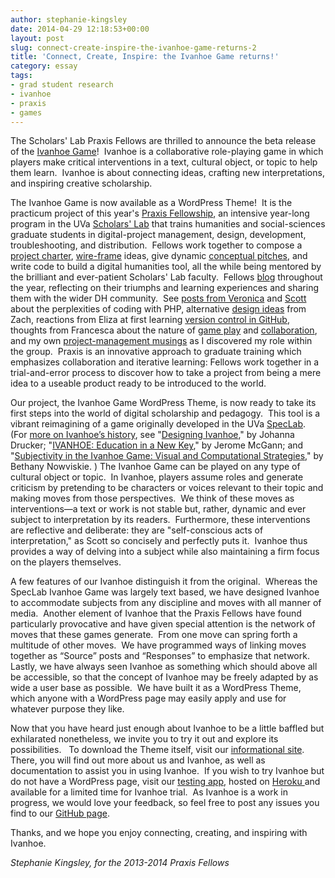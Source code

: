 ```yaml
---
author: stephanie-kingsley
date: 2014-04-29 12:18:53+00:00
layout: post
slug: connect-create-inspire-the-ivanhoe-game-returns-2
title: 'Connect, Create, Inspire: the Ivanhoe Game returns!'
category: essay
tags:
- grad student research
- ivanhoe
- praxis
- games
---
```


The Scholars' Lab Praxis Fellows are thrilled to announce the beta release of the [Ivanhoe Game](http://ivanhoe.scholarslab.org/)!  Ivanhoe is a collaborative role-playing game in which players make critical interventions in a text, cultural object, or topic to help them learn.  Ivanhoe is about connecting ideas, crafting new interpretations, and inspiring creative scholarship.

The Ivanhoe Game is now available as a WordPress Theme!  It is the practicum project of this year's [Praxis Fellowship](https://praxis.scholarslab.org/), an intensive year-long program in the UVa [Scholars' Lab](https://scholarslab.org/) that trains humanities and social-sciences graduate students in digital-project management, design, development, troubleshooting, and distribution.  Fellows work together to compose a [project charter](https://praxis.scholarslab.org/charter), [wire-frame](https://praxis.scholarslab.org/topics/wireframes/) ideas, give dynamic [conceptual pitches](https://scholarslab.org/grad-student-research/two-ivanhoes-one-direction/), and write code to build a digital humanities tool, all the while being mentored by the brilliant and ever-patient Scholars' Lab faculty.  Fellows [blog](https://praxis.scholarslab.org/) throughout the year, reflecting on their triumphs and learning experiences and sharing them with the wider DH community.  See [posts from Veronica](https://scholarslab.org/grad-student-research/foreign-languages-and-ivanhoe-progress/) and [Scott](https://scholarslab.org/grad-student-research/more-better-breaking/) about the perplexities of coding with PHP, alternative [design ideas](https://scholarslab.org/digital-humanities/an-ivanhoe-design-idea/) from Zach, reactions from Eliza at first learning [version control in GitHub](https://scholarslab.org/grad-student-research/praxis-holidays/), thoughts from Francesca about the nature of [game play](https://scholarslab.org/grad-student-research/are-we-gaming-or-just-simulating/) and [collaboration](https://scholarslab.org/grad-student-research/forming-norming-storming-performing/), and my own [project-management musings](https://scholarslab.org/uncategorized/digest-4-on-managing-projects-not-people-reflections-after-a-project-management-crisis/) as I discovered my role within the group.  Praxis is an innovative approach to graduate training which emphasizes collaboration and iterative learning: Fellows work together in a trial-and-error process to discover how to take a project from being a mere idea to a useable product ready to be introduced to the world.

Our project, the Ivanhoe Game WordPress Theme, is now ready to take its first steps into the world of digital scholarship and pedagogy.  This tool is a vibrant reimagining of a game originally developed in the UVa [SpecLab](http://books.google.com/books/about/SpecLab.html?id=VPXCk396uPYC).  (For [more on Ivanhoe’s history](http://www.ivanhoegame.org/?page_id=21), see "[Designing Ivanhoe](http://texttechnology.mcmaster.ca/pdf/vol12_2_03.pdf)," by Johanna Drucker; "[IVANHOE: Education in a New Key](http://www.rc.umd.edu/pedagogies/commons/innovations/IVANHOE.html)," by Jerome McGann; and "[Subjectivity in the Ivanhoe Game: Visual and Computational Strategies](http://texttechnology.mcmaster.ca/pdf/vol12_2_05.pdf)," by Bethany Nowviskie. ) The Ivanhoe Game can be played on any type of cultural object or topic.  In Ivanhoe, players assume roles and generate criticism by pretending to be characters or voices relevant to their topic and making moves from those perspectives.  We think of these moves as interventions&mdash;a text or work is not stable but, rather, dynamic and ever subject to interpretation by its readers.  Furthermore, these interventions are reflective and deliberate: they are "self-conscious acts of interpretation," as Scott so concisely and perfectly puts it.  Ivanhoe thus provides a way of delving into a subject while also maintaining a firm focus on the players themselves.

A few features of our Ivanhoe distinguish it from the original.  Whereas the SpecLab Ivanhoe Game was largely text based, we have designed Ivanhoe to accommodate subjects from any discipline and moves with all manner of media.  Another element of Ivanhoe that the Praxis Fellows have found particularly provocative and have given special attention is the network of moves that these games generate.  From one move can spring forth a multitude of other moves.  We have programmed ways of linking moves together as “Source” posts and “Responses” to emphasize that network.  Lastly, we have always seen Ivanhoe as something which should above all be accessible, so that the concept of Ivanhoe may be freely adapted by as wide a user base as possible.  We have built it as a WordPress Theme, which anyone with a WordPress page may easily apply and use for whatever purpose they like.

Now that you have heard just enough about Ivanhoe to be a little baffled but exhilarated nonetheless, we invite you to try it out and explore its possibilities.   To download the Theme itself, visit our [informational site](http://ivanhoe.scholarslab.org/).  There, you will find out more about us and Ivanhoe, as well as documentation to assist you in using Ivanhoe.  If you wish to try Ivanhoe but do not have a WordPress page, visit our [testing app](http://ivanhoe-testing.herokuapp.com/), hosted on [Heroku ](https://www.heroku.com/)and available for a limited time for Ivanhoe trial.  As Ivanhoe is a work in progress, we would love your feedback, so feel free to post any issues you find to our [GitHub page](https://github.com/scholarslab/ivanhoe/issues?state=open).

Thanks, and we hope you enjoy connecting, creating, and inspiring with Ivanhoe.

_Stephanie Kingsley, for the 2013-2014 Praxis Fellows_
